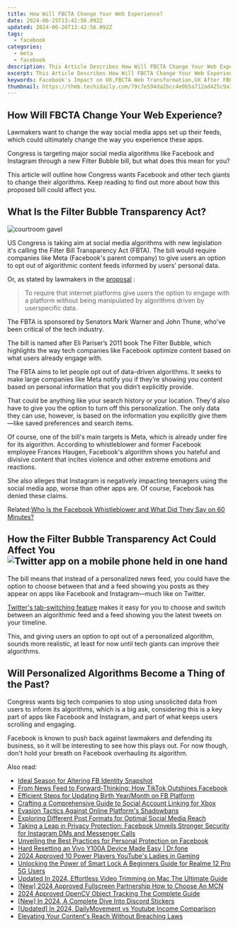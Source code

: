 ```yaml
---
title: How Will FBCTA Change Your Web Experience?
date: 2024-06-25T13:42:56.092Z
updated: 2024-06-26T13:42:56.092Z
tags:
  - facebook
categories:
  - meta
  - facebook
description: This Article Describes How Will FBCTA Change Your Web Experience?
excerpt: This Article Describes How Will FBCTA Change Your Web Experience?
keywords: Facebook's Impact on UX,FBCTA Web Transformation,UX After FBCTA Launch,FBCTA & SEO Optimization,Enhanced Web Experience FBCTA,Navigating New FBCTA,Facebook's Tech Update for Web
thumbnail: https://thmb.techidaily.com/79c7e594da2bcc4e0b5a712ad425c9a3c9c769d4308cac3ac9d4efb24f911715.jpg
---
```


## How Will FBCTA Change Your Web Experience?

 Lawmakers want to change the way social media apps set up their feeds, which could ultimately change the way you experience these apps.

 Congress is targeting major social media algorithms like Facebook and Instagram through a new Filter Bubble bill, but what does this mean for you?

 This article will outline how Congress wants Facebook and other tech giants to change their algorithms. Keep reading to find out more about how this proposed bill could affect you.

## What Is the Filter Bubble Transparency Act?

![courtroom gavel](https://static1.makeuseofimages.com/wordpress/wp-content/uploads/2021/03/courtroom-gavel-judge.jpg)

 US Congress is taking aim at social media algorithms with new legislation it's calling the Filter Bill Transparency Act (FBTA). The bill would require companies like Meta (Facebook's parent company) to give users an option to opt out of algorithmic content feeds informed by users' personal data.

 Or, as stated by lawmakers in the [proposal](https://s3.documentcloud.org/documents/21100363/buck%5F030%5Fxml-filter-bubble.pdf) :

> To require that internet platforms give users the option to engage with a platform without being manipulated by algorithms driven by userspecific data.

 The FBTA is sponsored by Senators Mark Warner and John Thune, who've been critical of the tech industry.

 The bill is named after Eli Pariser’s 2011 book The Filter Bubble, which highlights the way tech companies like Facebook optimize content based on what users already engage with.

 The FBTA aims to let people opt out of data-driven algorithms. It seeks to make large companies like Meta notify you if they’re showing you content based on personal information that you didn’t explicitly provide.

 That could be anything like your search history or your location. They'd also have to give you the option to turn off this personalization. The only data they can use, however, is based on the information you explicitly give them—like saved preferences and search items.

 Of course, one of the bill's main targets is Meta, which is already under fire for its algorithm. According to whistleblower and former Facebook employee Frances Haugen, Facebook's algorithm shows you hateful and divisive content that incites violence and other extreme emotions and reactions.

 She also alleges that Instagram is negatively impacting teenagers using the social media app, worse than other apps are. Of course, Facebook has denied these claims.

 Related:[Who Is the Facebook Whistleblower and What Did They Say on 60 Minutes?](https://www.makeuseof.com/who-is-facebook-whistleblower-60-minutes-interview-claims/)

## How the Filter Bubble Transparency Act Could Affect You ![Twitter app on a mobile phone held in one hand](https://static1.makeuseofimages.com/wordpress/wp-content/uploads/2021/11/twitter-app.jpg)

 The bill means that instead of a personalized news feed, you could have the option to choose between that and a feed showing you posts as they appear on apps like Facebook and Instagram—much like on Twitter.

[Twitter's tab-switching feature](https://www.makeuseof.com/twitter-switch-between-top-and-latest-tweets/) makes it easy for you to choose and switch between an algorithmic feed and a feed showing you the latest tweets on your timeline.

 This, and giving users an option to opt out of a personalized algorithm, sounds more realistic, at least for now until tech giants can improve their algorithms.

## Will Personalized Algorithms Become a Thing of the Past?

 Congress wants big tech companies to stop using unsolicited data from users to inform its algorithms, which is a big ask, considering this is a key part of apps like Facebook and Instagram, and part of what keeps users scrolling and engaging.

 Facebook is known to push back against lawmakers and defending its business, so it will be interesting to see how this plays out. For now though, don't hold your breath on Facebook overhauling its algorithm.


<ins class="adsbygoogle"
     style="display:block"
     data-ad-format="autorelaxed"
     data-ad-client="ca-pub-7571918770474297"
     data-ad-slot="1223367746"></ins>



<ins class="adsbygoogle"
     style="display:block"
     data-ad-client="ca-pub-7571918770474297"
     data-ad-slot="8358498916"
     data-ad-format="auto"
     data-full-width-responsive="true"></ins>

<span class="atpl-alsoreadstyle">Also read:</span>
<div><ul>
<li><a href="https://facebook.techidaily.com/ideal-season-for-altering-fb-identity-snapshot/"><u>Ideal Season for Altering FB Identity Snapshot</u></a></li>
<li><a href="https://facebook.techidaily.com/from-news-feed-to-forward-thinking-how-tiktok-outshines-facebook/"><u>From News Feed to Forward-Thinking: How TikTok Outshines Facebook</u></a></li>
<li><a href="https://facebook.techidaily.com/efficient-steps-for-updating-birth-yearmonth-on-fb-platform/"><u>Efficient Steps for Updating Birth Year/Month on FB Platform</u></a></li>
<li><a href="https://facebook.techidaily.com/crafting-a-comprehensive-guide-to-social-account-linking-for-xbox/"><u>Crafting a Comprehensive Guide to Social Account Linking for Xbox</u></a></li>
<li><a href="https://facebook.techidaily.com/evasion-tactics-against-online-platforms-shadowbans/"><u>Evasion Tactics Against Online Platform's Shadowbans</u></a></li>
<li><a href="https://facebook.techidaily.com/exploring-different-post-formats-for-optimal-social-media-reach/"><u>Exploring Different Post Formats for Optimal Social Media Reach</u></a></li>
<li><a href="https://facebook.techidaily.com/1719147418245-taking-a-leap-in-privacy-protection-facebook-unveils-stronger-security-for-instagram-dms-and-messenger-calls/"><u>Taking a Leap in Privacy Protection: Facebook Unveils Stronger Security for Instagram DMs and Messenger Calls</u></a></li>
<li><a href="https://facebook.techidaily.com/unveiling-the-best-practices-for-personal-protection-on-facebook/"><u>Unveiling the Best Practices for Personal Protection on Facebook</u></a></li>
<li><a href="https://techidaily.com/hard-resetting-an-vivo-y100a-device-made-easy-drfone-by-drfone-reset-android-reset-android/"><u>Hard Resetting an Vivo Y100A Device Made Easy | Dr.fone</u></a></li>
<li><a href="https://youtube-videos.techidaily.com/2024-approved-10-power-players-youtubes-ladies-in-gaming/"><u>2024 Approved  10 Power Players  YouTube's Ladies in Gaming</u></a></li>
<li><a href="https://easy-unlock-android.techidaily.com/unlocking-the-power-of-smart-lock-a-beginners-guide-for-realme-12-pro-5g-users-by-drfone-android/"><u>Unlocking the Power of Smart Lock A Beginners Guide for Realme 12 Pro 5G Users</u></a></li>
<li><a href="https://video-creation-software.techidaily.com/updated-in-2024-effortless-video-trimming-on-mac-the-ultimate-guide/"><u>Updated In 2024, Effortless Video Trimming on Mac The Ultimate Guide</u></a></li>
<li><a href="https://eaxpv-info.techidaily.com/new-2024-approved-fullscreen-partnership-how-to-choose-an-mcn/"><u>[New] 2024 Approved  Fullscreen Partnership  How to Choose An MCN</u></a></li>
<li><a href="https://ai-video-editing.techidaily.com/2024-approved-opencv-object-tracking-the-complete-guide/"><u>2024 Approved OpenCV Object Tracking The Complete Guide</u></a></li>
<li><a href="https://discord-videos.techidaily.com/new-in-2024-a-complete-dive-into-discord-stickers/"><u>[New] In 2024, A Complete Dive Into Discord Stickers</u></a></li>
<li><a href="https://facebook-video-footage.techidaily.com/updated-in-2024-dailymovement-vs-youtube-income-comparison/"><u>[Updated] In 2024, DailyMovement vs Youtube Income Comparison</u></a></li>
<li><a href="https://youtube-videos.techidaily.com/elevating-your-contents-reach-without-breaching-laws/"><u>Elevating Your Content's Reach Without Breaching Laws</u></a></li>
</ul></div>
